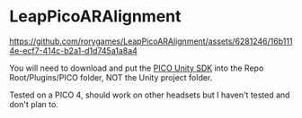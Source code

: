 # LeapPicoARAlignment

https://github.com/rorygames/LeapPicoARAlignment/assets/6281246/16b1114e-ecf7-414c-b2a1-d1d745a1a8a4

You will need to download and put the [PICO Unity SDK](https://developer-global.pico-interactive.com/sdk) into the Repo Root/Plugins/PICO folder, NOT the Unity project folder.

Tested on a PICO 4, should work on other headsets but I haven't tested and don't plan to.

